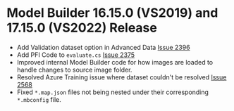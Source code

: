 # Model Builder 16.15.0 (VS2019) and 17.15.0 (VS2022) Release

- Add Validation dataset option in Advanced Data [Issue 2396](https://github.com/dotnet/machinelearning-modelbuilder/issues/2396)
- Add PFI Code to `evaluate.cs` [Issue 2375](https://github.com/dotnet/machinelearning-modelbuilder/issues/2375)
- Improved internal Model Builder code for how images are loaded to handle changes to source image folder.
- Resolved Azure Training issue where dataset couldn't be resolved [Issue 2568](https://github.com/dotnet/machinelearning-modelbuilder/issues/2568)
- Fixed `*.map.json` files not being nested under their corresponding `*.mbconfig` file.
